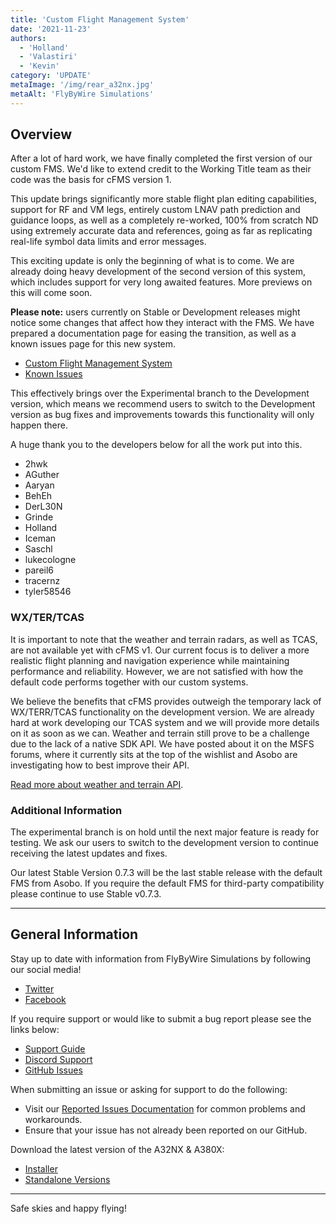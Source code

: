 ```yaml
---
title: 'Custom Flight Management System'
date: '2021-11-23'
authors:
  - 'Holland'
  - 'Valastiri'
  - 'Kevin'
category: 'UPDATE'
metaImage: '/img/rear_a32nx.jpg'
metaAlt: 'FlyByWire Simulations'
---
```


## Overview

After a lot of hard work, we have finally completed the first version of our custom FMS. We'd like to extend credit to the Working Title team as their code was the basis for cFMS version 1. 

This update brings significantly more stable flight plan editing capabilities, support for RF and VM legs, entirely custom LNAV path prediction and guidance loops, as well as a completely re-worked, 100% from scratch ND using extremely accurate data and references, going as far as replicating real-life symbol data limits and error messages.

This exciting update is only the beginning of what is to come. We are already doing heavy development of the second version of this system, which includes support for very long awaited features. More previews on this will come soon.

**Please note:** users currently on Stable or Development releases might notice some changes that affect how they interact with the FMS. We have prepared a documentation page for easing the transition, as well as a known issues page for this new system.

- [Custom Flight Management System](https://docs.flybywiresim.com/fbw-a32nx/feature-guides/cFMS/)
- [Known Issues](https://docs.flybywiresim.com/fbw-a32nx/feature-guides/cFMS/#known-issues)

This effectively brings over the Experimental branch to the Development version, which means we recommend users to switch to the Development version as bug fixes and improvements towards this functionality will only happen there.

A huge thank you to the developers below for all the work put into this.

- 2hwk
- AGuther
- Aaryan
- BehEh
- DerL30N
- Grinde
- Holland
- Iceman
- Saschl
- lukecologne
- pareil6
- tracernz
- tyler58546

### WX/TER/TCAS

It is important to note that the weather and terrain radars, as well as TCAS, are not available yet with cFMS v1. Our current focus is to deliver a more realistic flight planning and navigation experience while maintaining performance and reliability. However, we are not satisfied with how the default code performs together with our custom systems.

We believe the benefits that cFMS provides outweigh the temporary lack of WX/TERR/TCAS functionality on the development version. We are already hard at work developing our TCAS system and we will provide more details on it as soon as we can. Weather and terrain still prove to be a challenge due to the lack of a native SDK API. We have posted about it on the MSFS forums, where it currently sits at the top of the wishlist and Asobo are investigating how to best improve their API.

[Read more about weather and terrain API](https://forums.flightsimulator.com/t/implement-weather-and-terrain-api-s-for-aircraft-developers-to-implement-accurate-radar-predictive-windshear-egpws-and-metar-wind-uplink/442016).

### Additional Information

The experimental branch is on hold until the next major feature is ready for testing. We ask our users to switch to the development version to continue receiving the latest updates and fixes. 

Our latest Stable Version 0.7.3 will be the last stable release with the default FMS from Asobo. If you require the default FMS for third-party compatibility please continue to use Stable v0.7.3. 

---

## General Information

Stay up to date with information from FlyByWire Simulations by following our social media!

- [Twitter](https://twitter.com/FlyByWireSim)
- [Facebook](https://www.facebook.com/FlyByWireSimulations/)

If you require support or would like to submit a bug report please see the links below:

- [Support Guide](https://docs.flybywiresim.com/aircraft/support/)
- [Discord Support](https://discord.gg/flybywire)
- [GitHub Issues](https://github.com/flybywiresim/a32nx/issues/new/choose)

When submitting an issue or asking for support to do the following:

- Visit our [Reported Issues Documentation](https://docs.flybywiresim.com/aircraft/support/known-issues/) for common problems and workarounds.
- Ensure that your issue has not already been reported on our GitHub.

Download the latest version of the A32NX & A380X:

- [Installer](https://api.flybywiresim.com/installer)
- [Standalone Versions](https://flybywiresim.com/downloads/)

---

Safe skies and happy flying!
